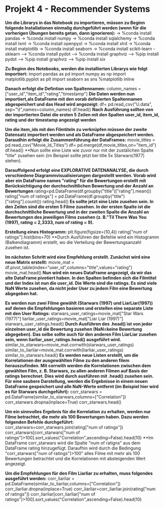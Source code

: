 # Projekt 4 - Recommender Systems

**Um die Librarys in das Notebook zu importieren, müssen zu Beginn folgende Installationen einmalig durchgeführt werden (wenn für die vorherigen Übungen bereits getan, dann ignorieren):**
-> %conda install pandas 
-> %conda install numpy
-> %conda install sqlalchemy 
-> %conda install lxml
-> %conda install openpyxl 
-> %conda install xlrd 
-> %conda install matplotlib 
-> %conda install seaborn 
-> %conda install scikit-learn - sklearn
--> %conda install pydot
--> %conda install graphviz
--> %pip install pydot
--> %pip install graphviz
--> %pip install six

**Zu Beginn des Notebooks, werden die installierten Librarys wie folgt importiert:**
import pandas as pd
import numpy as np
import matplotlib.pyplot as plt
import seaborn as sns
%matplotlib inline

**Danach erfolgt die Defintion von Spaltennamen:**
column_names = ["user_id","item_id","rating","timestamp"]
**Die Daten werden nun importiert,als DataFrame mit den vorab definierten Spaltennamen abgespeichert und das Head wird angezeigt:**
df= pd.read_csv("U.data", sep="\t",names=column_names)
df.head()
**Nach Ausführung sollten von der importierten Datei die ersten 5 Zeilen mit den Spalten user_id, item_id, rating und der timestamp angezeigt werden** 

**Um die item_ids mit den Filmtiteln zu verknüpfen müssen der zweite Datensatz importiert werden und als DataFrame abgespeichert werden. Daraudhin erfolgt die Zusammenführung der DataFrames:**
movie_titles = pd.read_csv("Movie_Id_Titles")
df= pd.merge(df,movie_titles,on="item_id")
df.head()
**Nun sollte eine Liste wie zuvor nur mit der zustälichen Spalte "title" zusehen sein (im Beispiel sollte jetzt bei title 5x Starwars(1977) stehen).

**Darauffolgend erfolgt eine EXPLORATIVE DATENANALYSE, die durch verschiedene Diagrammvisualisierungen dargestellt werden. Vorab wird aber ein DataFrame names "rating" für die Bewertungen erstellt mit Berücksichtigung der durchschnittlichen Bewertung und der Anzahl an Bewertungen**
rating=pd.DataFrame(df.groupby("title")["rating"].mean())
rating["num of ratings"] = pd.DataFrame(df.groupby("title")["rating"].count())
rating.head()
**Es sollte jetzt eine Liste zusehen sein. In den Zeilen sind die ersten 5 Filme zusehen. In der ersten Spalte ist die durchschnittliche Bewertung und in der zweiten Spalte die Anzahl an Bewertungen des jeweiligen Films zusehen (z. B."Til There Was You (1997), rating = 2,3333, num of rating = 9).**

**Erstellung eines Histogramm:**
plt.figure(figsize=(10,4))
rating["num of ratings"].hist(bins=70)
**Durch Ausführen der Befehle wird ein Histogramm (Balkendiagramm) erstellt, wo die Verteilung der Bewertungsanzahl zusehen ist.

**Im nächsten Schritt wird eine Empfehlung erstellt. Zunächst wird eine neue Matrix erstellt:**
movie_mat = df.pivot_table(index="user_id",columns="title",values="rating")
movie_mat.head()
**Nun wird ein neues DataFrame angezeigt, da wir das alte DataFrame pivotiert haben. In den Spalten befinden sich die Filmtitel und der Index ist nun die user_id. Die Werte sind die ratings. Es sind viele NaN Werte zusehen, da nicht jeder User zu jedem Film eine Bewertung abgegeben hat.**

**Es werden nun zwei Filme gewählt (Starwars (1997) und LiarLiar(1997)) auf denen die Empfehlungen basieren und erstellen eine separate Liste mit den User Ratings:**
starwars_user_ratings=movie_mat["Star Wars (1977)"]
liarliar_user_ratings=movie_mat["Liar Liar (1997)"]
starwars_user_ratings.head()
**Durch Ausführen des .head() ist von jeder einzelnen user_id die Bewertung zusehen (NaN=keine Bewertung abgegeben). Das selbe sollte auch für den anderen Film LiarLiar zusehen sein, wenn liarliar_user_ratings.head() ausgeführt wird.**
similar_to_starwars=movie_mat.corrwith(starwars_user_ratings)
similar_to_liarliar=movie_mat.corrwith(liarliar_user_ratings)
similar_to_starwars.head()
**Es werden neue Listen erstellt, um die Korrelationen der ausgewählten Filme zu den anderen filem herauszufinden. Mit corrwith werden die Korrelationen zwischen dem gewählten Film, z. B. Starwars, zu allen anderen Filmen auf Basis der ratings berechnet. Dies wird durch ausführen mit .head() zusehen sein. Für eine saubere Darstellung, werden die Ergebnisse in einem neuen DataFrame gespeichert und alle NaN-Werte entfernt (im Beispiel hier wird es für Starwars durchgeführt):**
corr_starwars = pd.DataFrame(similar_to_starwars,columns=["Correlation"])
corr_starwars.dropna(inplace=True)
corr_starwars.head()

**Um ein sinnvolles Ergebnis für die Korrelation zu erhalten, werden nur Filme betrachtet, die mehr als 100 Bewertungen haben. Dazu werden folgenden Befehle durchgeführt:**
corr_starwars=corr_starwars.join(rating["num of ratings"])
corr_starwars[corr_starwars["num of ratings"]>100].sort_values("Correlation",ascending=False).head(10)
**Im DataFrame corr_starwars wird die Spalte "num of ratigns" aus dem DataFrame rating hinzugefügt. Daraufhin wird durch die Bedingung "corr_starwars["num of ratings"]>100" alles Filme mit mehr als 100 Bewertungen betrachtet und die Korrelationen mit absteigenden Wert angezeigt.

**Um die Empfehlungen für den Film Liarliar zu erhalten, muss folgendes ausgeführt werden:**
corr_liarliar = pd.DataFrame(similar_to_liarliar,columns=["Correlation"])
corr_liarliar.dropna(inplace=True)
corr_liarliar=corr_liarliar.join(rating["num of ratings"])
corr_liarliar[corr_liarliar["num of ratings"]>100].sort_values("Correlation",ascending=False).head(10)


